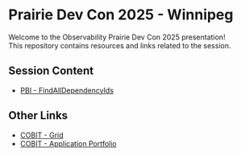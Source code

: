 # Prairie Dev Con 2025 - Winnipeg

Welcome to the Observability Prairie Dev Con 2025 presentation!  
This repository contains resources and links related to the session.

## Session Content
- [PBI - FindAllDependencyIds](/2025%20-%20Winnipeg/PBI%20-%20FindAllDependencyIds.txt)

## Other Links
- [COBIT - Grid](https://www.infotech.com/browse/management-and-governance)
- [COBIT - Application Portfolio](https://www.infotech.com/research/ss/rationalize-your-application-portfolio#unlock-modal)
